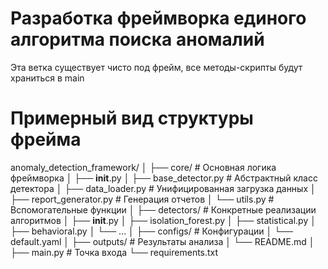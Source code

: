 # Разработка фреймворка единого алгоритма поиска аномалий

Эта ветка существует чисто под фрейм, все методы-скрипты будут храниться в main

 # Примерный вид структуры фрейма
anomaly_detection_framework/
│
├── core/                      # Основная логика фреймворка
│   ├── __init__.py
│   ├── base_detector.py       # Абстрактный класс детектора
│   ├── data_loader.py         # Унифицированная загрузка данных
│   ├── report_generator.py    # Генерация отчетов
│   └── utils.py               # Вспомогательные функции
│
├── detectors/                 # Конкретные реализации алгоритмов
│   ├── __init__.py
│   ├── isolation_forest.py
│   ├── statistical.py
│   ├── behavioral.py
│   └── ...
│
├── configs/                   # Конфигурации
│   └── default.yaml
│
├── outputs/                   # Результаты анализа
│   └── README.md
│
├── main.py                    # Точка входа
└── requirements.txt
